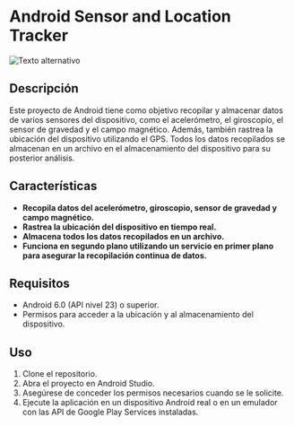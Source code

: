 # Android Sensor and Location Tracker

![Texto alternativo](./imagen.jpg)

## Descripción

Este proyecto de Android tiene como objetivo recopilar y almacenar datos de varios sensores del dispositivo, como el acelerómetro, el giroscopio, el sensor de gravedad y el campo magnético. Además, también rastrea la ubicación del dispositivo utilizando el GPS. Todos los datos recopilados se almacenan en un archivo en el almacenamiento del dispositivo para su posterior análisis.

## Características

- **Recopila datos del acelerómetro, giroscopio, sensor de gravedad y campo magnético.**
- **Rastrea la ubicación del dispositivo en tiempo real.**
- **Almacena todos los datos recopilados en un archivo.**
- **Funciona en segundo plano utilizando un servicio en primer plano para asegurar la recopilación continua de datos.**

## Requisitos

- Android 6.0 (API nivel 23) o superior.
- Permisos para acceder a la ubicación y al almacenamiento del dispositivo.

## Uso

1. Clone el repositorio.
2. Abra el proyecto en Android Studio.
3. Asegúrese de conceder los permisos necesarios cuando se le solicite.
4. Ejecute la aplicación en un dispositivo Android real o en un emulador con las API de Google Play Services instaladas.

